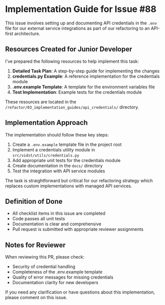 # Implementation Guide for Issue #88

This issue involves setting up and documenting API credentials in the `.env` file for our external service integrations as part of our refactoring to an API-first architecture.

## Resources Created for Junior Developer

I've prepared the following resources to help implement this task:

1. **Detailed Task Plan**: A step-by-step guide for implementing the changes
2. **credentials.py Example**: A reference implementation for the credentials module
3. **.env.example Template**: A template for the environment variables file
4. **Test Implementation**: Example tests for the credentials module

These resources are located in the `/refactor/03_implementation_guides/api_credentials/` directory.

## Implementation Approach

The implementation should follow these key steps:

1. Create a `.env.example` template file in the project root
2. Implement a credentials utility module in `src/vidst/utils/credentials.py`
3. Add appropriate unit tests for the credentials module
4. Create documentation in the `docs/` directory
5. Test the integration with API service modules

The task is straightforward but critical for our refactoring strategy which replaces custom implementations with managed API services.

## Definition of Done

- All checklist items in this issue are completed
- Code passes all unit tests
- Documentation is clear and comprehensive
- Pull request is submitted with appropriate reviewer assignments

## Notes for Reviewer

When reviewing this PR, please check:
- Security of credential handling
- Completeness of the .env.example template
- Quality of error messages for missing credentials
- Documentation clarity for new developers

If you need any clarification or have questions about this implementation, please comment on this issue.